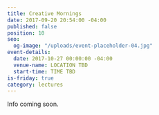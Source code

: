 ```yaml
---
title: Creative Mornings
date: 2017-09-20 20:54:00 -04:00
published: false
position: 10
seo:
  og-image: "/uploads/event-placeholder-04.jpg"
event-details:
  date: 2017-10-27 00:00:00 -04:00
  venue-name: LOCATION TBD
  start-time: TIME TBD
is-friday: true
category: lectures
---
```


Info coming soon.